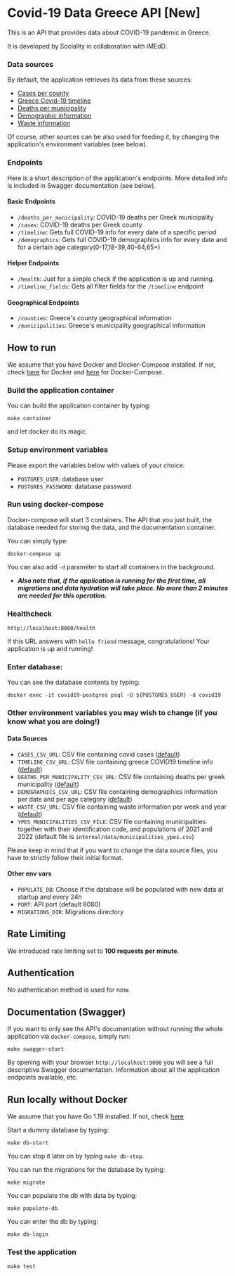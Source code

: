 # Covid-19 Data Greece API [New]

This is an API that provides data about COVID-19 pandemic in Greece.

It is developed by Sociality in collaboration with iMEdD.

### Data sources

By default, the application retrieves its data from these sources:

- [Cases per county](https://github.com/iMEdD-Lab/open-data/blob/master/COVID-19/greece_cases_v2.csv)
- [Greece Covid-19 timeline](https://github.com/iMEdD-Lab/open-data/blob/master/COVID-19/greeceTimeline.csv)
- [Deaths per municipality](https://github.com/iMEdD-Lab/open-data/blob/master/COVID-19/deaths%20covid%20greece%20municipality%2020%2021.csv)
- [Demographic information](https://github.com/Sandbird/covid19-Greece/blob/master/demography_total_details.csv)
- [Waste information](https://raw.githubusercontent.com/iMEdD-Lab/open-data/master/COVID-19/viral_waste_water.csv)

Of course, other sources can be also used for feeding it, by changing the application's environment variables
(see below).

### Endpoints

Here is a short description of the application's endpoints. More detailed info is included in Swagger documentation
(see below).

#### Basic Endpoints

- `/deaths_per_municipality`: COVID-19 deaths per Greek municipality
- `/cases`: COVID-19 deaths per Greek county
- `/timeline`: Gets full COVID-19 info for every date of a specific period
- `/demographics`: Gets full COVID-19 demographics info for every date and for a certain age category(0-17,18-39,40-64,65+)

#### Helper Endpoints

- `/health`: Just for a simple check if the application is up and running.
- `/timeline_fields`: Gets all filter fields for the `/timeline` endpoint

#### Geographical Endpoints

- `/counties`: Greece's county geographical information
- `/municipalities`: Greece's municipality geographical information

## How to run

We assume that you have Docker and Docker-Compose installed. If not,
check [here](https://docs.docker.com/engine/install/)
for Docker and [here](https://docker-docs.netlify.app/compose/install/) for Docker-Compose.

### Build the application container

You can build the application container by typing:

```shell
make container
```

and let docker do its magic.

### Setup environment variables

Please export the variables below with values of your choice.

- `POSTGRES_USER`: database user
- `POSTGRES_PASSWORD`: database password

### Run using docker-compose

Docker-compose will start 3 containers. The API that you just built, the database needed for storing the data, and the
documentation container.

You can simply type:

```shell
docker-compose up
```

You can also add `-d` parameter to start all containers in the background.

- ***Also note that, if the application is running for the first time, all migrations and data hydration will take
  place. No more than 2 minutes are needed for this operation.***

### Healthcheck

```shell
http://localhost:8080/health
```

If this URL answers with `hello friend` message, congratulations! Your application is up and running!

### Enter database:

You can see the database contents by typing:

```shell
docker exec -it covid19-postgres psql -U ${POSTGRES_USER} -d covid19
```

### Other environment variables you may wish to change (if you know what you are doing!)

#### Data Sources

- `CASES_CSV_URL`: CSV file containing covid
  cases ([default](https://github.com/iMEdD-Lab/open-data/blob/master/COVID-19/greece_cases_v2.csv))
- `TIMELINE_CSV_URL`: CSV file containing greece COVID19 timeline
  info ([default](https://github.com/iMEdD-Lab/open-data/blob/master/COVID-19/greeceTimeline.csv))
- `DEATHS_PER_MUNICIPALITY_CSV_URL`: CSV file containing deaths per greek
  municipality ([default](https://github.com/iMEdD-Lab/open-data/blob/master/COVID-19/deaths%20covid%20greece%20municipality%2020%2021.csv))
- `DEMOGRAPHICS_CSV_URL`: CSV file containing demographics information per date and per age category ([default](https://github.com/Sandbird/covid19-Greece/blob/master/demography_total_details.csv))
- `WASTE_CSV_URL`: CSV file containing waste information per week and year ([default](https://raw.githubusercontent.com/iMEdD-Lab/open-data/master/COVID-19/viral_waste_water.csv))
- `YPES_MUNICIPALITIES_CSV_FILE`: CSV file containing municipalities together with their identification code, and populations of 2021 and 2022 (default file is `internal/data/municipalities_ypes.csv`)

Please keep in mind that if you want to change the data source files, you have to strictly follow their initial format.

#### Other env vars

- `POPULATE_DB`: Choose if the database will be populated with new data at startup and every 24h
- `PORT`: API port (default 8080)
- `MIGRATIONS_DIR`: Migrations directory

## Rate Limiting

We introduced rate limiting set to **100 requests per minute**.

## Authentication

No authentication method is used for now.

## Documentation (Swagger)

If you want to only see the API's documentation without running the whole application via `docker-compose`, simply
run:

```shell
make swagger-start
```

By opening with your browser `http://localhost:9000` you will see a full descriptive Swagger documentation.
Information about all the application endpoints available, etc.

## Run locally without Docker

We assume that you have Go 1.19 installed. If not, check [here](https://go.dev/doc/install)

Start a dummy database by typing:

```shell
make db-start
```

You can stop it later on by typing `make db-stop`.

You can run the migrations for the database by typing:

```shell
make migrate
```

You can populate the db with data by typing:

```shell
make populate-db
```

You can enter the db by typing:

```shell
make db-login
```

### Test the application

```shell
make test
```